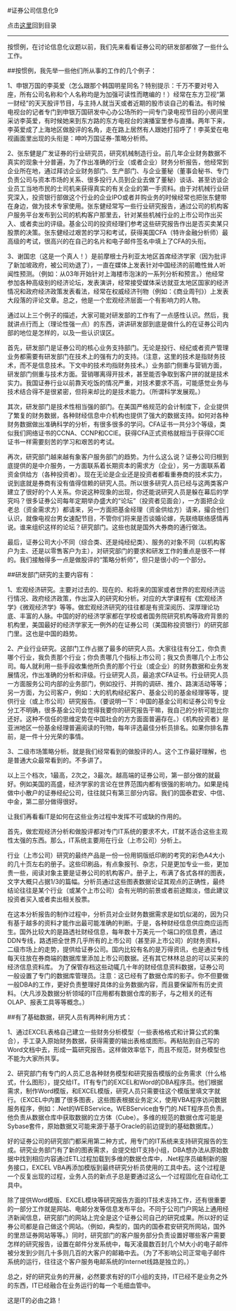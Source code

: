 #证券公司信息化9

点击[这里](http://www.xumenger.com/finance-information-20160129/)回到目录

---

按惯例，在讨论信息化议题以前，我们先来看看证券公司的研发部都做了一些什么工作。

##按惯例，我先举一些他们所从事的工作的几个例子：

1、申银万国的李英爱（怎么跟那个韩国明星同名？特别提示：千万不要对号入座，所有公司名称和个人名称均是为加强可读性而瞎编的！）经常在东方卫视“第一财经”的天天股评节目，与主持人就当天或者近期的股市谈自己的看法。有时候电视台的记者专门到申银万国研发中心办公场所的一间专门录电视节目的小房间里采访李英爱，有时候她来到东方路的东方电视台的演播室里参与直播。两年下来，李英爱成了上海地区做股评的名角，走在路上居然有人跟她打招呼了！李英爱在电视画面里出现的头衔是：呻吟万国证券-策略分析师。

2、张东健是广发证券的行业研究员，研究机械制造行业。前几年企业财务数据不真实的现象十分普遍，为了作出准确的行业（或者企业）财务分析报告，他经常到企业所在地，通过拜访企业财务部门、生产部门、与企业董秘（董事会秘书、专门负责公司与资本市场的关系、很多投行人员到企业去做了董秘）谈话、甚至访谈企业员工当地市民的士司机来获得真实的有关企业的第一手资料。由于对机械行业研究深入，投资银行部做这个行业的企业IPO或者并购业务的时候经常也把张东健带在身边，做为技术专家使用。张东健经常写一些行业研究报告，通过公司的机构客户服务平台发布到公司的机构客户那里去，针对某些机械行业的上市公司作出买入、或者卖出的评级。基金公司的投资经理们参考这些研究报告作出是否买卖某只股票的决策。张东健经过艰苦的学习和考试，获得美国CFA（特许金融分析师）最高级的考试，很高兴的在自己的名片和电子邮件签名中填上了CFA的头衔。

3、谢国忠（这是一个真人！）是前摩根士丹利亚太地区首席经济学家（因为批评了新加坡政府，被公司劝退了），一直在媒体上发表针对中国经济的前瞻性耸人听闻性预测。（例如：从03年开始针对上海楼市泡沫的一系列分析和预言。）他经常参加各种高级别的经济论坛，发表演讲，经常接受媒体采访就亚太地区国家的经济情况和政府经济政策发表看法，经常在权威经济刊物（例如：《商业周刊》）上发表大段落的评论文章。总之，他是一个宏观经济层面一个有影响力的人物。

通过以上三个例子的描述，大家可能对研发部的工作有了一点感性认识。然后，我就讲点行而上（理论性强一点）的东西，讲讲研发部到底是做什么的在证券公司内部的地位是怎样的，以及一些认识误区。

首先，研发部门是证券公司的核心业务支持部门。无论是投行、经纪或者资产管理业务都需要有研发部门在技术上的强有力的支持。（注意，这里的技术是指财务技术，而不是信息技术。下文中的技术均指财务技术。）业务部门侧重与营销方面，研发部门侧重与技术方面。营销哪离得开技术，甚至能否争取到客户拼的就是技术实力。我国证券行业以前靠天吃饭的情况严重，对技术要求不高，可能感觉业务与技术结合得不是很紧密，但将来却比的是技术能力。（所谓科学发展观。）

其次，研发部门是技术性相当强的部门。在美国严格规范的会计制度下，企业提供了繁复的财务数据，各种财经信息中介机构也提供了强大的数据支持。如何对各种财务数据做出准确科学的分析，有很多很多的学问。CFA证书一共分3个等级，类似我们网络证书的CCNA、CCNP和CCIE。获得CFA正式资格就相当于获得CCIE证书一样需要刻苦的学习和艰苦的考试。

再次，研究部门越来越有象客户服务部门的趋势。为什么这么说？证券公司归根到底提供的是中介服务，一方面联系着长期资本的需求方（企业），另一方面联系着资金供给方（各种投资者）。现在无论是企业还是投资者都看重券商的技术实力，说到底就是券商有没有值得信赖的研究人员。所以很多研究人员已经与这两类客户建立了很好的个人关系。你说这种现象的出现，你还能说研究人员是躲在幕后的学究吗？很多证券公司每年定期举办盛大的“论坛”（投资者见面会），一方面把企业老总（资金需求方）都请来，另一方面把基金经理（资金供给方）请来，撮合他们认识，就像电视台男女速配节目，不管你们将来是否谈婚论嫁，先联络联络感情再说。谁来组织这样的论坛？研究部门。这些也就是国外大券商的通行做法。

最后，证券公司大小不同（综合类、还是纯经纪类）、服务的对象不同（以机构客户为主、还是以零售客户为主），对研究部门的要求和研发工作的重点是很不一样的。我们接触得多一点是做股评的“策略分析师”，但只是很小的一个部分。

##研发部门研究的主要内容有：

1、宏观经济研究。主要对过去的、现在的、和将来的国家或者世界的宏观经济运行情况、政府经济政策，作出深入的研究和分析。对应的大学课程有《宏观经济学》《微观经济学》等等。做宏观经济研究的往往都是有资深阅历、深厚理论功底、丰富的人脉。中国的好的经济学家都在学校或者国务院研究机构等政府背景的机构里，美国最好的经济学家无一例外的在证券公司（美国称投资银行）的研究部门里。这也是中国的趋势。

2、产业行业研究。这部门工作占据了最多的研究人员。大家往往有分工，你负责哪个行业，我负责那个行业；你负责哪几个指标上市公司；我又负责哪几个上市公司。每人就利用一些手段收集他所负责的那个行业（或企业）的财务数据和业务发展情况，作出准确的分析和评级。行业研究人员，最追求CFA证书。行业研究人员一方面服务公司内部的业务部门，例如投行、并购的调研、推介、路演活动等等；另一方面，为公司客户，例如：大的机构经纪客户、基金公司的基金经理等等，提供行业（或上市公司）研究报告。（要说明一下：中国的基金公司和证券公司专业分工不明确，很多基金公司会觉得我要你的研究报告干嘛，我自己的分析可能比你还好。这种不信任的思维定势在中国社会的方方面面普遍存在。）《机构投资者》是亚洲地区一份基金经理普遍阅读的刊物，每年评选最佳分析员排名。如果你排名靠前，是一件十分光荣的事情。

3、二级市场策略分析。就是我们经常看到的做股评的人。这个工作最好理解，也是普通大众最常看到的。不多讲了。

以上三个档次，1最高，2次之，3最次。越高端的证券公司，第一部分做的就最好。例如美国的高盛，经济学家的言论在世界范围内都有很强的影响力。如果是纯做中小散户的证券经纪公司，往往就只有第三部分内容。我们的国泰君安、中信、中金，第二部分做得很好。

让我们再看看IT是如何在这些业务过程中发挥不可或缺的作用的。

首先，做宏观经济分析和做股评都对专门IT系统的要求不大，IT就不适合这些主观性太强的东西。那么，IT系统主要用在行业（上市公司）分析上。

行业（上市公司）研究的最终产品是一份一份用铜版纸印刷的考究的彩色A4大小的几十页左右的册子。这些印刷品，有点象报刊、杂志，只是更加专业一些，更加贵一些，阅读对象主要是证券公司的机构客户。册子上，布满了各式各样的图表，文字大概只占据1/3的篇幅。分析员通过这些图表数据论证其观点的正确性，最终结论往往是某个行业（或某个上市公司）会有光明的前景或者前途黯淡，借此建议投资者买入或者卖出相关股票。

在这本分析报告的制作过程中，分析员对企业财务数据需求是如饥似渴的，因为只有基于越多的资料才能作出最可能准确的判断。于是，各种财经信息供应商应运而生。国外比较大的是路透社财经信息，每年数十万美元一个端口的信息费，通过DDN专线，路透把全世界几乎所有的上市公司（甚至非上市公司）的财务资料，二级市场上的走势，提供给证券公司。国内比较有名的是万得资讯，也是通过专线每天往放在券商端的数据库里添加上市公司数据。还有其它林林总总的可以买来的经济信息资料库。
为了保管存档这些动辄几十年的财经信息资料数据，证券公司一般设置了专门的数据库管理员。注意：这已经有了数据仓库的影子。你不但要做一般DBA的工作，更好负责整理好具体的业务数据内容，而且要保留所有历史资料。（大凡涉及数据分析领域的IT应用都有数据仓库的影子，与之相关的还有OLAP、报表工具等等概念。）

##有了基础数据，研究人员有两种利用方式：

1、通过EXCEL表格自己建立一些财务分析模型（一些表格格式和计算公式的集合），手工录入原始财务数据，获得需要的输出表格或图形。再粘贴到自己写的Word文档中去，形成一篇研究报告。这样做效率低下，而且不规范，财务模型也不能为大家所共享。

2、研究部门有专门的人员汇总各种财务模型和研究报告模版的业务需求（什么格式，什么图形），提交给IT。IT有专门的EXCEL和Word的DBA程序员。他们根据需求，制作Word模版，和EXCEL模版，研究人员只需要往这个模版里填文字就行。（EXCEL中内置了很多图表，这些图表根据业务定义，使用VBA程序访问数据服务程序，例如：.Net的WEBService。WEBService由专门的.NET程序员负责。他负责从数据仓库中获取数据的立方体（Cube）。多维的规范的数据仓库可能是Sybase套件，原始数据又可能来源于基于Oracle的前边提到的基础数据库。）

好的证券公司的研究部门都采用第二种方式，用专门的IT系统来支持研究报告的生成。研究业务部门有了新的图表需求，会提交给IT支持小组，DBA想办法从原始数据中找到相应内容通过ETL过程加载到多维的数据仓库中，.Net程序员编制新的服务接口，EXCEL VBA再添加模版到最终研究分析员使用的工具中去。这个过程是一个反复出现的过程，业务人员的新点子总是要通过这么一个过程固化在自动化工具中。

除了提供Word模版、EXCEL模块等研究报告方面的IT技术支持工作，还有很重要的一部分工作就是网站、电邮分发等信息发布平台。不同于公司门户网站上通用经济新闻信息，研究部门的网站上完全是这个证券公司自己的研究成果。所以好的证券公司都是自己做这个网站。（例如，典型的，国内的国泰君安研究所网站，国外的里昂证券网站等等。）同时，研究部门的客户服务部分负责设置好哪些客户需要怎样的研究报告，设置在邮件分发系统中，每天凌晨数百封几个M大小的电子邮件被分发到少则几十多则几百的大客户的邮箱中去。（为了不影响公司正常电子邮件系统的运行，往往这个客户服务电邮系统的Internet线路是独立的。）

总之，好的研究业务的开展，必然要求有好的IT小组的支持，IT已经不是业务之外的东西，IT已经融合在业务运行的每一个毛细血管中。

这是IT的必由之路！
